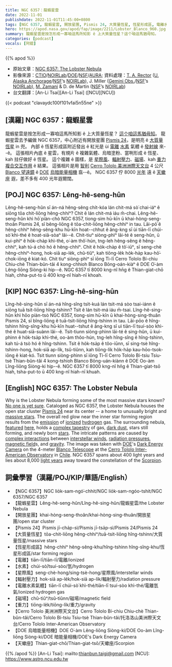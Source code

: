 ```yaml
---
title: NGC 6357：龍蝦星雲
date: 2022-11-01
publishdate: 2022-11-01T11:45:00+0800
tags: [NGC 6357, 龍蝦星雲, 開放星團, Pismis 24, 大質量恆星, 恆星形成區, 電離水素氣體, 電離, 水素, 星際風, 輻射壓力, 磁場, 重力, Cerro Tololo 美洲洲際天文台, DOE 烏暗能量相機, 天蠍座]
hero: https://apod.nasa.gov/apod/fap/image/2211/Lobster_Blanco_960.jpg
summary: 龍蝦星雲是按怎形成一寡咱這馬所知影 ê 上大質量恆星？這个咱這馬猶毋知。
categories: [podcast]
vocals: [阿錕]
---
```


{{% apod %}}

- 原始文章：[NGC 6357: The Lobster Nebula](https://apod.nasa.gov/apod/ap221101.html)
- 影像來源：[CTIO](https://noirlab.edu/public/programs/ctio/)/[NOIRLab](https://noirlab.edu/)/[DOE](https://www.energy.gov/)/[NSF](https://www.nsf.gov/)/[AURA](https://www.aura-astronomy.org/); 資料處理：[T. A. Rector](http://aftar.uaa.alaska.edu/) ([U. Alaska Anchorage](https://www.uaa.alaska.edu/)/[NSF](https://www.nsf.gov/)’s [NOIRLab](https://noirlab.edu/)), J. Miller ([Gemini Obs.](https://www.gemini.edu/)/[NSF](https://www.nsf.gov/)’s [NOIRLab](https://noirlab.edu/)), [M. Zamani](https://mahdizamani.com/about) & D. de Martin ([NSF](https://www.nsf.gov/)’s [NOIRLab](https://noirlab.edu/))
- 台文翻譯：[An-Li Tsai][An-Li Tsai] ([NCU][NCU])

{{< podcast "clavaydc100f101vfai5n55ne" >}}

## [漢羅] NGC 6357：龍蝦星雲
龍蝦星雲是按怎形成一寡咱這馬所知影 ê 上大質量恆星？
[這个咱這馬猶毋知][No one is yet sure]。
龍蝦星雲去予編做 NGC 6357，中心附近有開放星團 [Pismis 24][Pismis 24]，是明亮 ê [大質量恆星][massive stars] in 兜。
內部 ê 恆星形成區附近發出 ê 紅光是 ùi [電離][ionized] [水素][hydrogen] 氣體 ê [發射線][emission] 來--ê。
這張相片內底 ê 星雲，有規片 ê 複雜氣體、烏暗塗粉、當咧形成 ê 恆星、kah 拄仔做好 ê 恆星。
這个複雜 ê 圖樣，是 [星際風][interstellar winds]、[輻射壓力][radiation pressures]、[磁場][magnetic field]、kah [重力][gravity] [複合交互作用][complex interactions] ê 結果。
這張相片是用 [智利][Chile] [Cerro Tololo 美洲洲際天文台][Cerro Tololo Inter-American Observatory] 4 公尺 [Blanco 望遠鏡][Blanco Telescope] ê [DOE][DOE] [烏暗能量相機][Dark Energy Camera] 翕--ê。
NGC 6357 佇 8000 [光年][light years] 遠 ê [天蠍座][Scorpion] 遐，差不多有 400 光年遐爾闊。

## [POJ] NGC 6357: Lêng-hê-seng-hûn
Lêng-hê-seng-hûn sī án-ná hêng-sêng chi̍t-kóa lán chit-má sò͘ chai-iáⁿ ê siōng tōa chit-liōng hêng-chhiⁿ?
Chit ê lán chit-má iáu m̄-chai.
Lêng-hê-seng-hûn khì hō͘ piàn-chò NGC 6357, tiong-sim hū-kīn ū khai-hòng-seng-thoân Pismis 24, sī bêng-liōng ê tōa-chit-liōng hêng-chhiⁿ in tau.
Lāi-pō͘ ê hêng-chhiⁿ hêng-sêng-khu hū-kīn hoat--chhut ê âng-kng sī ùi tiān-lī chúi-sò͘ khì-thé ê hoat-siā-sòaⁿ lâi--ê.
Chit-tiuⁿ siòng-phìⁿ lāi-té ê seng-hûn, ū kui-phìⁿ ê ho̍k-cha̍p khì-thé, o͘-àm thô͘-hún, tng-leh hêng-sêng ê hêng-chhiⁿ, kah tú-á chò hó ê hêng-chhiⁿ.
Chit ê ho̍k-cha̍p ê tô͘-iūⁿ, sī seng-chè hêng-chhiⁿ-hong, hok-siā ap-le̍k, chû-tiûⁿ, kah tiōng-le̍k ho̍k-ha̍p kau-hō͘-chok-iōng ê kiat-kó.
Chit tiuⁿ siòng-phìⁿ sī iōng Tì-lī Cerro Tololo Bí-chiu Chiu-chè Thian-bûn-tâi 4 kong-chhioh Blanco Bōng-oán-kiàⁿ ê DOE O͘-àm Lêng-liōng Siòng-ki hip--ê.
NGC 6357 tī 8000 kng-nî hn̄g ê Thian-giat-chō hiah, chha-put-to ū 400 kng-nî hiah-nī khoah.


## [KIP]  NGC 6357: Lîng-hê-sing-hûn
Lîng-hê-sing-hûn sī án-ná hîng-sîng tsi̍t-kuá lán tsit-má sòo tsai-iánn ê siōng tuā tsit-liōng hîng-tshinn?
Tsit ê lán tsit-má iáu m̄-tsai.
Lîng-hê-sing-hûn khì hōo piàn-tsò NGC 6357, tiong-sim hū-kīn ū khai-hòng-sing-thuân Pismis 24, sī bîng-liōng ê tuā-tsit-liōng hîng-tshinn in tau.
Lāi-pōo ê hîng-tshinn hîng-sîng-khu hū-kīn huat--tshut ê âng-kng sī uì tiān-lī tsuí-sòo khì-thé ê huat-siā-suànn lâi--ê.
Tsit-tiunn siòng-phìnn lāi-té ê sing-hûn, ū kui-phìnn ê ho̍k-tsa̍p khì-thé, oo-àm thôo-hún, tng-leh hîng-sîng ê hîng-tshinn, kah tú-á tsò hó ê hîng-tshinn.
Tsit ê ho̍k-tsa̍p ê tôo-iūnn, sī sing-tsè hîng-tshinn-hong, hok-siā ap-li̍k, tsû-tiûnn, kah tiōng-li̍k ho̍k-ha̍p kau-hōo-tsok-iōng ê kiat-kó.
Tsit tiunn siòng-phìnn sī iōng Tì-lī Cerro Tololo Bí-tsiu Tsiu-tsè Thian-bûn-tâi 4 kong-tshioh Blanco Bōng-uán-kiànn ê DOE Oo-àm Lîng-liōng Siòng-ki hip--ê.
NGC 6357 tī 8000 kng-nî hn̄g ê Thian-giat-tsō hiah, tsha-put-to ū 400 kng-nî hiah-nī khuah.

## [English] NGC 6357: The Lobster Nebula
Why is the Lobster Nebula forming some of the most massive stars known?
[No one is yet sure][No one is yet sure].
Cataloged as NGC 6357, the Lobster Nebula houses the open star cluster [Pismis 24][Pismis 24] near its center -- a home to unusually bright and [massive stars][massive stars].
The overall red glow near the inner star forming region results from the [emission][emission] of [ionized][ionized] [hydrogen][hydrogen] gas.
The surrounding nebula, [featured][featured] [here][here], holds a [complex tapestry][complex tapestry] of gas, [dark dust][dark dust], stars still forming, and newly born [stars][stars].
The intricate patterns are caused by [complex interactions][complex interactions] between [interstellar winds][interstellar winds], [radiation pressures][radiation pressures], [magnetic field][magnetic field]s, and [gravity][gravity].
The image was taken with [DOE][DOE]'s [Dark Energy Camera][Dark Energy Camera] on the 4-meter [Blanco Telescope][Blanco Telescope] at the [Cerro Tololo Inter-American Observatory][Cerro Tololo Inter-American Observatory] in [Chile][Chile].
NGC 6357 spans about 400 light years and lies about 8,000 [light years][light years] away toward the constellation of the [Scorpion][Scorpion].

## 詞彙學習（漢羅/POJ/KIP/華語/English）
- 【NGC 6357】NGC lio̍k-sam-ngó͘-chhit/NGC lio̍k-sam-ngóo-tshit/NGC 6357/NGC 6357
- 【龍蝦星雲】Lêng-hê-seng-hûn/Lîng-hê-sing-hûn/龍蝦星雲/the Lobster Nebula 
- 【開放星團】khai-hòng-seng-thoân/khai-hòng-sing-thuân/開放星團/open star cluster 
- 【Pismis 24】Pismis jī-cha̍p-sì/Pismis jī-tsa̍p-sì/Pismis 24/Pismis 24
- 【大質量恆星】tōa-chit-liōng hêng-chhiⁿ/tuā-tsit-liōng hîng-tshinn/大質量恆星/massive stars
- 【恆星形成區】hêng-chhiⁿ hêng-sêng-khu/hîng-tshinn hîng-sîng-khu/恆星形成區/star forming region
- 【電離】tiān-lī/tiān-lī/電離/ionized
- 【水素】chúi-sò͘/tsuí-sòo/氫/hydrogen
- 【星際風】seng-chè-hong/sing-tsè-hong/星際風/interstellar winds
- 【輻射壓力】hok-siā ap-le̍k/hok-siā ap-li̍k/輻射壓力/radiation pressure
- 【電離水素氣體】tiān-lī chúi-sò͘ khì-thé/tiān-lī tsuí-sòo khì-thé/電離氫氣/ionized hydrogen gas
- 【磁場】chû-tiûⁿ/tsû-tiûnn/磁場/magnetic field
- 【重力】tiōng-le̍k/tiōng-li̍k/重力/gravity
- 【Cerro Tololo 美洲洲際天文台】Cerro Tololo Bí-chiu Chiu-chè Thian-bûn-tâi/Cerro Tololo Bí-tsiu Tsiu-tsè Thian-bûn-tâi/托洛洛山美洲際天文台/Cerro Tololo Inter-American Observatory
- 【DOE 烏暗能量相機】DOE O͘-àm Lêng-liōng Siòng-ki/DOE Oo-àm Lîng-liōng Siòng-ki/DOE 暗能量相機/DOE's Dark Energy Camera
- 【天蠍座】Thian-giat-chō/Thian-giat-tsō/天蠍座/Scorpion


{{% /apod %}}
[An-Li Tsai]: mailto:thianbun.taigi@gmail.com
[NCU]: https://www.astro.ncu.edu.tw

[copyright]: https://apod.nasa.gov/apod/fap/lib/about_apod.html#srapply
[License]: https://creativecommons.org/licenses/by/2.0/


[No one is yet sure]:https://ui.adsabs.harvard.edu/abs/2018PASJ...70S..41F/abstract
[Pismis 24]:https://apod.nasa.gov/apod/ap200830.html
[massive stars]:https://apod.nasa.gov/apod/ap180612.html
[emission]:https://apod.nasa.gov/apod/emission_nebulae.html
[ionized]:http://hyperphysics.phy-astr.gsu.edu/hbase/Chemical/ionize.html
[hydrogen]:https://en.wikipedia.org/wiki/Hydrogen
[featured]:https://noirlab.edu/public/images/noirlab2221a/
[here]:https://noirlab.edu/public/news/noirlab2221/
[complex tapestry]:https://noirlab.edu/public/images/noirlab2221a/zoomable/
[dark dust]:https://apod.nasa.gov/apod/ap201122.html
[stars]:https://science.nasa.gov/astrophysics/focus-areas/how-do-stars-form-and-evolve
[complex interactions]:https://post.bark.co/wp-content/uploads/2014/06/toiletpaperdog.jpg
[interstellar winds]:https://asd.gsfc.nasa.gov/blueshift/index.php/2009/11/17/dust-in-the-interstellar-wind/
[radiation pressures]:https://en.wikipedia.org/wiki/Radiation_pressure
[magnetic field]:https://en.wikipedia.org/wiki/Magnetic_field
[gravity]:https://spaceplace.nasa.gov/what-is-gravity/en/
[DOE]:https://www.energy.gov/
[Dark Energy Camera]:https://noirlab.edu/public/programs/ctio/victor-blanco-4m-telescope/decam/
[Blanco Telescope]:https://noirlab.edu/public/programs/ctio/victor-blanco-4m-telescope/
[Cerro Tololo Inter-American Observatory]:https://youtu.be/VECu2c3ZJcI?t=10
[Chile]:https://en.wikipedia.org/wiki/Chile
[light years]:http://chandra.harvard.edu/photo/cosmic_distance.html
[Scorpion]:https://chandra.harvard.edu/photo/constellations/scorpius.html

